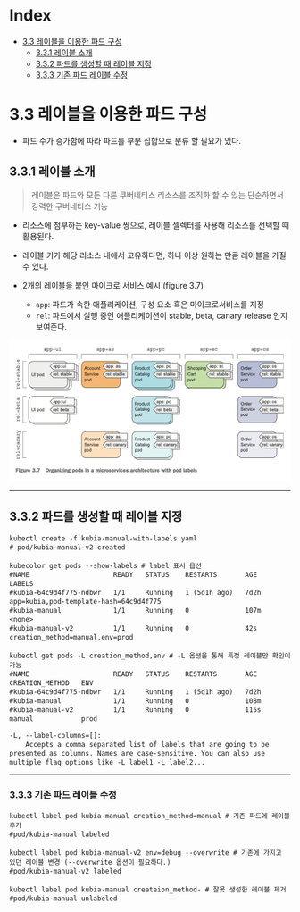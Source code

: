 # Index
* [3.3 레이블을 이용한 파드 구성](#33-레이블을-이용한-파드-구성)
  * [3.3.1 레이블 소개](#331-레이블-소개)
  * [3.3.2 파드를 생성할 때 레이블 지정](#332-파드를-생성할-때-레이블-지정)
  * [3.3.3 기존 파드 레이블 수정](#333-기존-파드-레이블-수정)


# 3.3 레이블을 이용한 파드 구성
* 파드 수가 증가함에 따라 파드를 부분 집합으로 분류 할 필요가 있다.


## 3.3.1 레이블 소개
> 레이블은 파드와 모든 다른 쿠버네티스 리소스를 조직화 할 수 있는 단순하면서 강력한 쿠버네티스 기능  

* 리소스에 첨부하는 key-value 쌍으로, 레이블 셀렉터를 사용해 리소스를 선택할 때 활용된다.
* 레이블 키가 해당 리소스 내에서 고유하다면, 하나 이상 원하는 만큼 레이블을 가질 수 있다.

* 2개의 레이블을 붙인 마이크로 서비스 예시 (figure 3.7)
  * `app`: 파드가 속한 애플리케이션, 구성 요소 혹은 마이크로서비스를 지정
  * `rel`: 파드에서 실행 중인 애플리케이션이 stable, beta, canary release 인지 보여준다.

![figure 3.7](figures/figure%203.7.png)

---

## 3.3.2 파드를 생성할 때 레이블 지정

```shell
kubectl create -f kubia-manual-with-labels.yaml
# pod/kubia-manual-v2 created

kubecolor get pods --show-labels # label 표시 옵션
#NAME                     READY   STATUS    RESTARTS       AGE    LABELS
#kubia-64c9d4f775-ndbwr   1/1     Running   1 (5d1h ago)   7d2h   app=kubia,pod-template-hash=64c9d4f775
#kubia-manual             1/1     Running   0              107m   <none>
#kubia-manual-v2          1/1     Running   0              42s    creation_method=manual,env=prod

kubectl get pods -L creation_method,env # -L 옵션을 통해 특정 레이블만 확인이 가능
#NAME                     READY   STATUS    RESTARTS       AGE    CREATION_METHOD   ENV
#kubia-64c9d4f775-ndbwr   1/1     Running   1 (5d1h ago)   7d2h
#kubia-manual             1/1     Running   0              108m
#kubia-manual-v2          1/1     Running   0              115s   manual            prod
```

```shell
-L, --label-columns=[]:
	Accepts a comma separated list of labels that are going to be presented as columns. Names are case-sensitive. You can also use multiple flag options like -L label1 -L label2...
```

---

### 3.3.3 기존 파드 레이블 수정

```shell
kubectl label pod kubia-manual creation_method=manual # 기존 파드에 레이블 추가
#pod/kubia-manual labeled

kubectl label pod kubia-manual-v2 env=debug --overwrite # 기존에 가지고 있던 레이블 변경 (--overwrite 옵션이 필요하다.)
#pod/kubia-manual-v2 labeled

kubectl label pod kubia-manual createion_method- # 잘못 생성한 레이블 제거
#pod/kubia-manual unlabeled
```